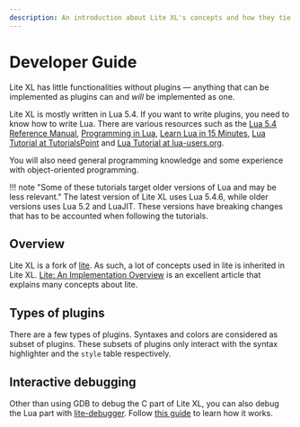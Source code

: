 ```yaml
---
description: An introduction about Lite XL's concepts and how they tie in to plugin development.
---
```


# Developer Guide

Lite XL has little functionalities without plugins — anything that can be implemented as plugins can
and _will_ be implemented as one.

Lite XL is mostly written in Lua 5.4.
If you want to write plugins, you need to know how to write Lua.
There are various resources such as the [Lua 5.4 Reference Manual][1], [Programming in Lua][2],
[Learn Lua in 15 Minutes][3], [Lua Tutorial at TutorialsPoint][4] and [Lua Tutorial at lua-users.org][5].

You will also need general programming knowledge and some experience with object-oriented programming.

!!! note "Some of these tutorials target older versions of Lua and may be less relevant."
    The latest version of Lite XL uses Lua 5.4.6, while older versions uses Lua 5.2
    and LuaJIT.
    These versions have breaking changes that has to be accounted when following the tutorials.

## Overview

Lite XL is a fork of [lite][6].
As such, a lot of concepts used in lite is inherited in Lite XL.
[Lite: An Implementation Overview][7] is an excellent article that explains many concepts about lite.

## Types of plugins

There are a few types of plugins.
Syntaxes and colors are considered as subset of plugins.
These subsets of plugins only interact with the syntax highlighter and the `style` table respectively.

## Interactive debugging

Other than using GDB to debug the C part of Lite XL, you can also debug the Lua part with [lite-debugger][8].
Follow [this guide][9] to learn how it works.


[1]: https://www.lua.org/manual/5.4/
[2]: https://www.lua.org/pil/
[3]: https://tylerneylon.com/a/learn-lua/
[4]: http://www.tutorialspoint.com/lua/lua_overview.htm
[5]: http://lua-users.org/wiki/LuaTutorial
[6]: https://github.com/rxi/lite
[7]: https://rxi.github.io/lite_an_implementation_overview.html
[8]: https://github.com/lite-xl/lite-xl-plugins/blob/master/plugins/lite-debugger.lua?raw=1
[9]: ./writing-plugins/debugging.md
